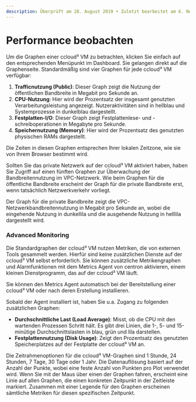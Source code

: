 ```yaml
---
description: Überprüft am 28. August 2019 • Zuletzt bearbeitet am 6. November 2023.
---
```


# Performance beobachten

Um die Graphen einer ccloud³ VM zu betrachten, klicken Sie einfach auf den entsprechenden Menüpunkt im Dashboard. Sie gelangen direkt auf die Graphenseite. Standardmäßig sind vier Graphen für jede ccloud³ VM verfügbar:

1. **Trafficnutzung (Public)**: Dieser Graph zeigt die Nutzung der öffentlichen Bandbreite in Megabit pro Sekunde an.&#x20;
2. **CPU-Nutzung**: Hier wird der Prozentsatz der insgesamt genutzten Verarbeitungsleistung angezeigt. Nutzeraktivitäten sind in hellblau und Systemprozesse in dunkelblau dargestellt.
3. **Festplatten-I/O**: Dieser Graph zeigt Festplattenlese- und -schreiboperationen in Megabyte pro Sekunde.
4. **Speichernutzung (Memory)**: Hier wird der Prozentsatz des genutzten physischen RAMs dargestellt.

Die Zeiten in diesen Graphen entsprechen Ihrer lokalen Zeitzone, wie sie von Ihrem Browser bestimmt wird.

Sollten Sie das private Netzwerk auf der ccloud³ VM aktiviert haben, haben Sie Zugriff auf einen fünften Graphen zur Überwachung der Bandbreitennutzung im VPC-Netzwerk. Wie beim Graphen für die öffentliche Bandbreite erscheint der Graph für die private Bandbreite erst, wenn tatsächlich Netzwerkverkehr vorliegt.&#x20;

Der Graph für die private Bandbreite zeigt die VPC-Netzwerkbandbreitennutzung in Megabit pro Sekunde an, wobei die eingehende Nutzung in dunkellila und die ausgehende Nutzung in helllila dargestellt wird.



### Advanced Monitoring

Die Standardgraphen der ccloud³ VM nutzen Metriken, die von externen Tools gesammelt werden. Hierfür sind keine zusätzlichen Dienste auf der ccloud³ VM selbst erforderlich. Sie können zusätzliche Metrikengraphen und Alarmfunktionen mit dem Metrics Agent von centron aktivieren, einem kleinen Dienstprogramm, das auf der ccloud³ VM läuft.

Sie können den Metrics Agent automatisch bei der Bereitstellung einer ccloud³ VM oder nach deren Erstellung installieren.

Sobald der Agent installiert ist, haben Sie u.a. Zugang zu folgenden zusätzlichen Graphen:

* **Durchschnittliche Last (Load Average)**: Misst, ob die CPU mit den wartenden Prozessen Schritt hält. Es gibt drei Linien, die 1-, 5- und 15-minütige Durchschnittslasten in blau, grün und lila darstellen.
* **Festplattennutzung (Disk Usage)**: Zeigt den Prozentsatz des genutzten Speicherplatzes auf der Festplatte der ccloud³ VM an.

Die Zeitrahmenoptionen für die ccloud³ VM-Graphen sind 1 Stunde, 24 Stunden, 7 Tage, 30 Tage oder 1 Jahr. Die Datenauflösung basiert auf der Anzahl der Punkte, wobei eine feste Anzahl von Punkten pro Plot verwendet wird. Wenn Sie mit der Maus über einen der Graphen fahren, erscheint eine Linie auf allen Graphen, die einen konkreten Zeitpunkt in der Zeitleiste markiert. Zusammen mit einer Legende für den Graphen erscheinen sämtliche Metriken für diesen spezifischen Zeitpunkt.
